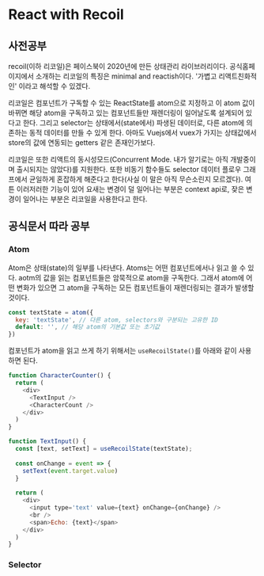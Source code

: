 # React with Recoil

## 사전공부
recoil(이하 리코일)은 페이스북이 2020년에 만든 상태관리 라이브러리이다. 
공식홈페이지에서 소개하는 리코일의 특징은 minimal and reactish이다. '가볍고 리액트친화적인' 이라고 해석할 수 있겠다. 

리코일은 컴포넌트가 구독할 수 있는 ReactState를 atom으로 지정하고 이 atom 값이 바뀌면 해당 atom을 구독하고 있는 
컴포넌트들만 재렌더링이 일어날도록 설계되어 있다고 한다. 그리고 selector는 상태에서(state에서) 파생된 데이터로, 
다른 atom에 의존하는 동적 데이터를 만들 수 있게 한다. 아마도 Vuejs에서 vuex가 가지는 상태값에서 store의 값에 연동되는 getters 같은 존재인가보다.

리코일은 또한 리액트의 동시성모드(Concurrent Mode. 내가 알기로는 아직 개발중이며 출시되지는 않았다)를 지원한다.
또한 비동기 함수들도 selector 데이터 플로우 그래프에서 균일하게 혼잡하게 해준다고 한다(사실 이 말은 아직 무슨소린지 모르겠다).
여튼 이러저러한 기능이 있어 요새는 변경이 덜 일어나는 부분은 context api로, 잦은 변경이 일어나는 부분은 리코일을 사용한다고 한다.

## 공식문서 따라 공부
### Atom
Atom은 상태(state)의 일부를 나타낸다. Atoms는 어떤 컴포넌트에서나 읽고 쓸 수 있다. aotm의 값을 읽는 컴포넌트들은 
암묵적으로 atom을 구독한다. 그래서 atom에 어떤 변화가 있으면 그 atom을 구독하는 모든 컴포넌트들이 재렌더링되는 결과가 발생할 것이다.

```javascript
const textState = atom({
  key: 'textState', // 다른 atom, selectors와 구분되는 고유한 ID
  default: '', // 해당 atom의 기본값 또는 초기값
})
```

컴포넌트가 atom을 읽고 쓰게 하기 위해서는 `useRecoilState()`를 아래와 같이 사용하면 된다.

```javascript
function CharacterCounter() {
  return (
    <div>
      <TextInput />
      <CharacterCount />
    </div>
  )
}

function TextInput() {
  const [text, setText] = useRecoilState(textState);
  
  const onChange = event => {
    setText(event.target.value)
  }
  
  return (
    <div>
      <input type='text' value={text} onChange={onChange} />
      <br />
      <span>Echo: {text}</span>
    </div>
  )
}
```

### Selector
